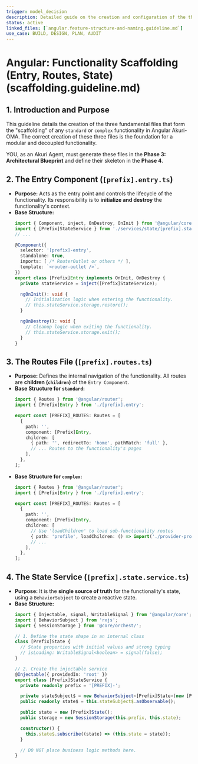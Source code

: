 ```yaml
---
trigger: model_decision
description: Detailed guide on the creation and configuration of the three fundamental files of an Angular Akuri-OMA functionality (entry, routes, state). Details their purpose for initialization, routing, and modular state management.
status: active
linked_files: [`angular.feature-structure-and-naming.guideline.md`]
use_case: BUILD, DESIGN, PLAN, AUDIT
---
```


# Angular: Functionality Scaffolding (Entry, Routes, State) (scaffolding.guideline.md)

## 1. Introduction and Purpose

This guideline details the creation of the three fundamental files that form the "scaffolding" of any `standard` or `complex` functionality in Angular Akuri-OMA. The correct creation of these three files is the foundation for a modular and decoupled functionality.

YOU, as an Akuri Agent, must generate these files in the **Phase 3: Architectural Blueprint** and define their skeleton in the **Phase 4**.

## 2. The Entry Component (`[prefix].entry.ts`)

-   **Purpose:** Acts as the entry point and controls the lifecycle of the functionality. Its responsibility is to **initialize and destroy** the functionality's context.
-   **Base Structure:**
    ```typescript
    import { Component, inject, OnDestroy, OnInit } from '@angular/core';
    import { [Prefix]StateService } from './services/state/[prefix].state.service';
    // ...

    @Component({
      selector: '[prefix]-entry',
      standalone: true,
      imports: [ /* RouterOutlet or others */ ],
      template: `<router-outlet />`,
    })
    export class [Prefix]Entry implements OnInit, OnDestroy {
      private stateService = inject([Prefix]StateService);

      ngOnInit(): void {
        // Initialization logic when entering the functionality.
        // this.stateService.storage.restore();
      }

      ngOnDestroy(): void {
        // Cleanup logic when exiting the functionality.
        // this.stateService.storage.exit();
      }
    }
    ```

## 3. The Routes File (`[prefix].routes.ts`)

-   **Purpose:** Defines the internal navigation of the functionality. All routes are **children (`children`)** of the `Entry Component`.
-   **Base Structure for `standard`:**
    ```typescript
    import { Routes } from '@angular/router';
    import { [Prefix]Entry } from './[prefix].entry';

    export const [PREFIX]_ROUTES: Routes = [
      {
        path: '',
        component: [Prefix]Entry,
        children: [
          { path: '', redirectTo: 'home', pathMatch: 'full' },
          // ... Routes to the functionality's pages
        ],
      },
    ];
    ```
-   **Base Structure for `complex`:**
    ```typescript
    import { Routes } from '@angular/router';
    import { [Prefix]Entry } from './[prefix].entry';

    export const [PREFIX]_ROUTES: Routes = [
      {
        path: '',
        component: [Prefix]Entry,
        children: [
          // Use 'loadChildren' to load sub-functionality routes
          { path: 'profile', loadChildren: () => import('./provider-profile/provider-profile.routes').then(m => m.PROVIDER_PROFILE_ROUTES) },
          // ...
        ],
      },
    ];
    ```

## 4. The State Service (`[prefix].state.service.ts`)

-   **Purpose:** It is the **single source of truth** for the functionality's state, using a `BehaviorSubject` to create a reactive state.
-   **Base Structure:**
    ```typescript
    import { Injectable, signal, WritableSignal } from '@angular/core';
    import { BehaviorSubject } from 'rxjs';
    import { SessionStorage } from '@core/orchest/';

    // 1. Define the state shape in an internal class
    class [Prefix]State {
      // State properties with initial values and strong typing
      // isLoading: WritableSignal<boolean> = signal(false);
    }

    // 2. Create the injectable service
    @Injectable({ providedIn: 'root' })
    export class [Prefix]StateService {
      private readonly prefix = '[PREFIX]-';

      private stateSubject$ = new BehaviorSubject<[Prefix]State>(new [Prefix]State());
      public readonly state$ = this.stateSubject$.asObservable();

      public state = new [Prefix]State();
      public storage = new SessionStorage(this.prefix, this.state);

      constructor() {
        this.state$.subscribe((state) => (this.state = state));
      }

      // DO NOT place business logic methods here.
    }